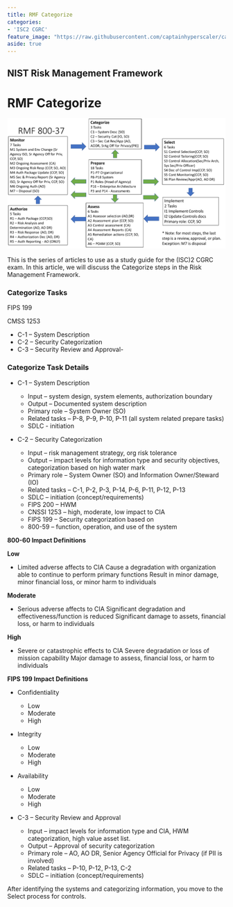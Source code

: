 ```yaml
---
title: RMF Categorize
categories:
- 'ISC2 CGRC'
feature_image: "https://raw.githubusercontent.com/captainhyperscaler/captainhyperscaler.github.io/main/images/2023/banner/banner%20logo_without_background.png"
aside: true
---
```


## NIST Risk Management Framework ##

# RMF Categorize #

![](/images/cgrc/rmf1.png)

This is the series of articles to use as a study guide for the (ISC)2 CGRC exam.  In this article, we will discuss the Categorize steps in the Risk Management Framework.


### Categorize Tasks ###

  FIPS 199
  
  CMSS 1253
- C-1 – System Description
- C-2 – Security Categorization
- C-3 – Security Review and Approval- 

### Categorize Task Details ###


- C-1 – System Description
  - Input – system design, system elements, authorization boundary
  - Output – Documented system description
  - Primary role – System Owner (SO)
  - Related tasks – P-8, P-9, P-10, P-11 (all system related prepare tasks)
  - SDLC - initiation

- C-2 – Security Categorization
  - Input – risk management strategy, org risk tolerance
  - Output – impact levels for information type and security objectives, categorization based on high water mark
  - Primary role – System Owner (SO) and Information Owner/Steward (IO)
  - Related tasks – C-1, P-2, P-3, P-14, P-6, P-11, P-12, P-13
  - SDLC – initiation (concept/requirements)
  - FIPS 200 – HWM
  - CNSSI 1253 – high, moderate, low impact to CIA
  - FIPS 199 – Security categorization based on 
  - 800-59 – function, operation, and use of the system

**800-60 Impact Definitions**

**Low**
- Limited adverse affects to CIA
Cause a degradation with organization able to continue to perform primary functions
Result in minor damage, minor financial loss, or minor harm to individuals

**Moderate**
- Serious adverse affects to CIA
Significant degradation and effectiveness/function is reduced
Significant damage to assets, financial loss, or harm to individuals

**High**
- Severe or catastrophic effects to CIA
Severe degradation or loss of mission capability
Major damage to assess, financial loss, or harm to individuals

**FIPS 199 Impact Definitions**

- Confidentiality
   - Low
   - Moderate
   - High
- Integrity
  - Low
  - Moderate
  - High
- Availability
  - Low
  - Moderate
  - High

- C-3 – Security Review and Approval
  - Input – impact levels for information type and CIA, HWM categorization, high value asset list.
  - Output – Approval of security categorization
  - Primary role – AO, AO DR, Senior Agency Official for Privacy (if PII is involved)
  - Related tasks – P-10, P-12, P-13, C-2
  - SDLC – initiation (concept/requirements)

After identifying the systems and categorizing information, you move to the Select process for controls.